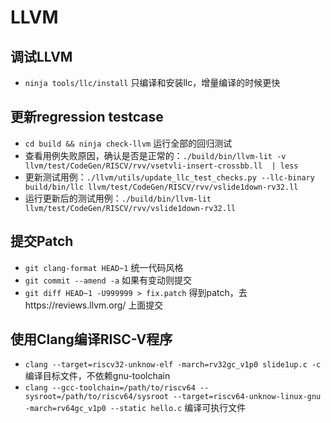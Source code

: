 # LLVM

## 调试LLVM

- `ninja tools/llc/install` 只编译和安装llc，增量编译的时候更快

## 更新regression testcase

- `cd build && ninja check-llvm` 运行全部的回归测试
- 查看用例失败原因，确认是否是正常的：`./build/bin/llvm-lit -v llvm/test/CodeGen/RISCV/rvv/vsetvli-insert-crossbb.ll  | less`
- 更新测试用例：`./llvm/utils/update_llc_test_checks.py --llc-binary build/bin/llc llvm/test/CodeGen/RISCV/rvv/vslide1down-rv32.ll`
- 运行更新后的测试用例：`./build/bin/llvm-lit llvm/test/CodeGen/RISCV/rvv/vslide1down-rv32.ll`

## 提交Patch

- `git clang-format HEAD~1` 统一代码风格
- `git commit --amend -a` 如果有变动则提交
- `git diff HEAD~1 -U999999 > fix.patch` 得到patch，去https://reviews.llvm.org/ 上面提交

## 使用Clang编译RISC-V程序

- `clang --target=riscv32-unknow-elf -march=rv32gc_v1p0 slide1up.c -c` 编译目标文件，不依赖gnu-toolchain
- `clang --gcc-toolchain=/path/to/riscv64 --sysroot=/path/to/riscv64/sysroot --target=riscv64-unknow-linux-gnu -march=rv64gc_v1p0 --static hello.c` 编译可执行文件
